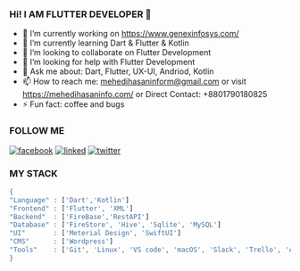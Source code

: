 ### Hi! I AM FLUTTER DEVELOPER 👋


- 🔭 I’m currently working on https://www.genexinfosys.com/
- 🌱 I’m currently learning Dart & Flutter & Kotlin
- 👯 I’m looking to collaborate on Flutter Development
- 🤔 I’m looking for help with Flutter Development
- 💬 Ask me about: Dart, Flutter, UX-UI, Andriod, Kotlin
- 📫 How to reach me: mehedihasaninform@gmail.com or visit https://mehedihasaninfo.com/ or Direct Contact: +8801790180825
- ⚡ Fun fact: coffee and bugs

### FOLLOW ME

[![facebook](https://user-images.githubusercontent.com/29401466/87295335-d7e8aa80-c526-11ea-99be-ca20ba013a85.png)](https://web.facebook.com/vipmehedi/)
[![linked](https://user-images.githubusercontent.com/29401466/87295135-935d0f00-c526-11ea-8f5a-208be1bd116d.png)](https://www.linkedin.com/in/jpmehedi/)
[![twitter](https://user-images.githubusercontent.com/29401466/87295693-62310e80-c527-11ea-8953-f2bc8a81f622.png)](https://twitter.com/jpmehedi/)







### MY STACK

``` Dart & Golang
{
"Language" : ['Dart','Kotlin']
"Frontend" : ['Flutter', 'XML']
"Backend"  : ['FireBase','RestAPI']
"Database" : ['FireStore', 'Hive', 'Sqlite', 'MySQL']
"UI"       : ['Meterial Design', 'SwiftUI']
"CMS"      : ['Wordpress']
"Tools"    : ['Git', 'Linux', 'VS code', 'macOS', 'Slack', 'Trello', 'Android Studio', 'Adobe XD', 'Figma', 'Xcode', 'Dart Dev Tool']
}

```


